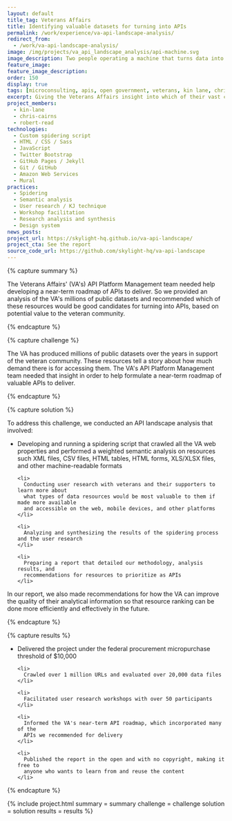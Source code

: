 ```yaml
---
layout: default
title_tag: Veterans Affairs
title: Identifying valuable datasets for turning into APIs
permalink: /work/experience/va-api-landscape-analysis/
redirect_from:
  - /work/va-api-landscape-analysis/
image: /img/projects/va_api_landscape_analysis/api-machine.svg
image_description: Two people operating a machine that turns data into APIs.
feature_image:
feature_image_description:
order: 150
display: true
tags: [microconsulting, apis, open government, veterans, kin lane, chris cairns, robert read]
excerpt: Giving the Veterans Affairs insight into which of their vast collection of public datasets would be most valuable to the veteran community in the form of APIs.
project_members:
  - kin-lane
  - chris-cairns
  - robert-read
technologies:
  - Custom spidering script
  - HTML / CSS / Sass
  - JavaScript
  - Twitter Bootstrap
  - GitHub Pages / Jekyll
  - Git / GitHub
  - Amazon Web Services
  - Mural
practices:
  - Spidering
  - Semantic analysis
  - User research / KJ technique
  - Workshop facilitation
  - Research analysis and synthesis
  - Design system
news_posts:
project_url: https://skylight-hq.github.io/va-api-landscape/
project_cta: See the report
source_code_url: https://github.com/skylight-hq/va-api-landscape
---
```


{% capture summary %}
  <p>
    The Veterans Affairs' (VA's) API Platform Management team needed help
    developing a near-term roadmap of APIs to deliver. So we provided an
    analysis of the VA's millions of public datasets and recommended which
    of these resources would be good candidates for turning into APIs, based
    on potential value to the veteran community.
  </p>
{% endcapture %}

{% capture challenge %}
  <p>
    The VA has produced millions of public datasets over the
    years in support of the veteran community. These resources tell a story
    about how much demand there is for accessing them. The VA's API Platform
    Management team needed that insight in order to help formulate a near-term
    roadmap of valuable APIs to deliver.
  </p>
{% endcapture %}

{% capture solution %}
  <p>
    To address this challenge, we conducted an API landscape analysis that involved:
  </p>

  <ul>
    <li>
      Developing and running a spidering script that crawled all the VA web
      properties and performed a weighted semantic analysis on resources such
      XML files, CSV files, HTML tables, HTML forms, XLS/XLSX files, and other
      machine-readable formats
    </li>

    <li>
      Conducting user research with veterans and their supporters to learn more about
      what types of data resources would be most valuable to them if made more available
      and accessible on the web, mobile devices, and other platforms
    </li>

    <li>
      Analyzing and synthesizing the results of the spidering process and the user research
    </li>

    <li>
      Preparing a report that detailed our methodology, analysis results, and
      recommendations for resources to prioritize as APIs
    </li>
  </ul>

  <p>
    In our report, we also made recommendations for how the VA can improve the
    quality of their analytical information so that resource ranking can be done more efficiently and effectively in the future.
  </p>
{% endcapture %}

{% capture results %}
  <ul>
    <li>
      Delivered the project under the federal procurement micropurchase threshold of $10,000
    </li>

    <li>
      Crawled over 1 million URLs and evaluated over 20,000 data files
    </li>

    <li>
      Facilitated user research workshops with over 50 participants
    </li>

    <li>
      Informed the VA's near-term API roadmap, which incorporated many of the
      APIs we recommended for delivery
    </li>

    <li>
      Published the report in the open and with no copyright, making it free to
      anyone who wants to learn from and reuse the content
    </li>
  </ul>
{% endcapture %}

{% include project.html
  summary = summary
  challenge = challenge
  solution = solution
  results = results
%}
